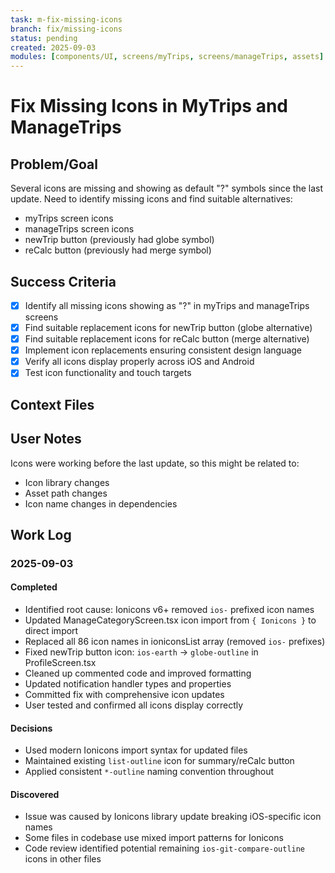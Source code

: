 ```yaml
---
task: m-fix-missing-icons
branch: fix/missing-icons
status: pending
created: 2025-09-03
modules: [components/UI, screens/myTrips, screens/manageTrips, assets]
---
```


# Fix Missing Icons in MyTrips and ManageTrips

## Problem/Goal
Several icons are missing and showing as default "?" symbols since the last update. Need to identify missing icons and find suitable alternatives:
- myTrips screen icons
- manageTrips screen icons
- newTrip button (previously had globe symbol)
- reCalc button (previously had merge symbol)

## Success Criteria
- [x] Identify all missing icons showing as "?" in myTrips and manageTrips screens
- [x] Find suitable replacement icons for newTrip button (globe alternative)
- [x] Find suitable replacement icons for reCalc button (merge alternative)
- [x] Implement icon replacements ensuring consistent design language
- [x] Verify all icons display properly across iOS and Android
- [x] Test icon functionality and touch targets

## Context Files
<!-- Added by context-gathering agent or manually -->

## User Notes
Icons were working before the last update, so this might be related to:
- Icon library changes
- Asset path changes
- Icon name changes in dependencies

## Work Log

### 2025-09-03

#### Completed
- Identified root cause: Ionicons v6+ removed `ios-` prefixed icon names
- Updated ManageCategoryScreen.tsx icon import from `{ Ionicons }` to direct import
- Replaced all 86 icon names in ioniconsList array (removed `ios-` prefixes)
- Fixed newTrip button icon: `ios-earth` → `globe-outline` in ProfileScreen.tsx
- Cleaned up commented code and improved formatting
- Updated notification handler types and properties
- Committed fix with comprehensive icon updates
- User tested and confirmed all icons display correctly

#### Decisions
- Used modern Ionicons import syntax for updated files
- Maintained existing `list-outline` icon for summary/reCalc button
- Applied consistent `*-outline` naming convention throughout

#### Discovered
- Issue was caused by Ionicons library update breaking iOS-specific icon names
- Some files in codebase use mixed import patterns for Ionicons
- Code review identified potential remaining `ios-git-compare-outline` icons in other files